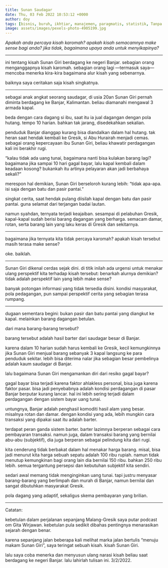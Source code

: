 ```yaml
---
title: Sunan Saudagar
date: Thu, 03 Feb 2022 10:53:12 +0000
author: doy
tags: [bisnis, buruh, ikhtiar, manajemen, paragmatis, statistik, Tanpa kategori, transportasi]
image: assets/images/pexels-photo-4905199.jpg
---
```


_Apakah anda percaya kisah karomah? apakah kisah semacamnya make sense bagi anda? jika tidak, bagaimana upaya anda untuk menyikapinya?_

***

ini tentang kisah Sunan Giri berdagang ke negeri Banjar. sebagian orang menganggapnya kisah karomah. sebagian orang lagi —termasuk saya— mencoba menerka kira-kira bagaimana alur kisah yang sebenarnya.

baiknya saya ceritakan saja kisah singkatnya.

***

sebagai anak angkat seorang saudagar, di usia 20an Sunan Giri pernah diminta berdagang ke Banjar, Kalimantan. beliau diamanahi mengawal 3 armada kapal.

beda dengan cara dagang si ibu, saat itu ia jual dagangan dengan pola hutang. tempo 10 harian. bahkan tak jarang, disedekahkan sekalian.

penduduk Banjar dianggap kurang bisa diandalkan dalam hal hutang. tak heran saat hendak kembali ke Gresik, si Abu Hurairah menjadi cemas. sebagai orang kepercayaan ibu Sunan Giri, beliau khawatir perdagangan kali ini berakhir rugi.

“kalau tidak ada uang tunai, bagaimana nanti bisa kulakan barang lagi? bagaimana jika sampai 10 hari gagal bayar, lalu kapal kembali dalam keadaan kosong? bukankah itu artinya pelayaran akan jadi berbahaya sekali?”

merespon hal demikian, Sunan Giri berseloroh kurang lebih: “tidak apa-apa. isi saja dengan batu dan pasir pantai.”

singkat cerita, saat hendak pulang diisilah kapal dengan batu dan pasir pantai. guna selamat dari terjangan badai lautan.

namun syahdan, ternyata terjadi keajaiban. sesampai di pelabuhan Gresik, kapal-kapal sudah berisi barang dagangan yang berharga. semacam damar, rotan, serta barang lain yang laku keras di Gresik dan sekitarnya. 

***

bagaimana jika ternyata kita tidak percaya karomah? apakah kisah tersebut masih terasa make sense?

oke. baiklah.

***

Sunan Giri dikenal cerdas sejak dini. di titik inilah ada urgensi untuk menakar ulang perspektif kita terhadap kisah tersebut: benarkah alurnya demikian? tidak adalah perspektif lain yang lebih make sense?

banyak potongan informasi yang tidak tersedia disini. kondisi masyarakat, pola pedagangan, pun sampai perspektif cerita yang sebagian terasa rumpang.

***

dugaan sementara begini: bukan pasir dan batu pantai yang diangkut ke kapal. melainkan barang dagangan betulan.

dari mana barang-barang tersebut?

barang tersebut adalah hasil barter dari saudagar besar di Banjar.

karena dalam 10 harian sudah harus kembali ke Gresik, kecil kemungkinnya jika Sunan Giri menjual barang sebanyak 3 kapal langsung ke para penduduk sekitar. lebih bisa diterima nalar jika sebagian besar pembelinya adalah kaum saudagar di Banjar.

lalu bagaimana Sunan Giri mengamankan diri dari resiko gagal bayar?

gagal bayar bisa terjadi karena faktor ahlakless personal, bisa juga karena faktor pasar. bisa jadi penyebabnya adalah kondisi perdagangan di pasar Banjar berputar kurang lancar. hal ini lebih sering terjadi dalam perdagangan dengan sistem bayar uang tunai.

untungnya, Banjar adalah penghasil komoditi hasil alam yang besar. misalnya rotan dan damar. dengan kondisi yang ada, lebih mungkin cara transaksi yang dipakai saat itu adalah barter.

terdapat peran ganda sistem barter. barter lazimnya berperan sebagai cara pembayaran transaksi. namun juga, dalam transaksi barang yang bernilai abu-abu (subjektif), dia juga berperan sebagai pelindung kita dari rugi.

kita cenderung tidak berbakat dalam hal menakar harga barang. misal, bisa jadi menurut kita harga sebuah sepatu adalah 100 ribu rupiah. namun tidak menutup kemungkinan bagi orang lain dia bernilai 150 ribu. bahkan 250 ribu lebih. semua tergantung persepsi dan kebutuhan subjektif kita sendiri.

sedari awal memang tidak menginginkan uang tunai. tapi justru menyasar barang-barang yang berlimpah dan murah di Banjar, namun bernilai dan sangat dibutuhkan masyarakat Gresik.

pola dagang yang adaptif, sekaligus skema pembayaran yang brilian.

***

Catatan: 

kebetulan dalam perjalanan sepanjang Malang-Gresik saya putar podcast om Gita Wirjawan. kebetulan pula sedikit dibahas pentingnya menarasikan sejarah dengan benar.

karena sepanjang jalan beberapa kali melihat marka jalan bertulis “menuju makam Sunan Giri”, saya teringat sebuah kisah. kisah Sunan Giri. 

lalu saya coba menerka dan menyusun ulang narasi kisah beliau saat berdagang ke negeri Banjar. lalu lahirlah tulisan ini. 3/2/2022.
